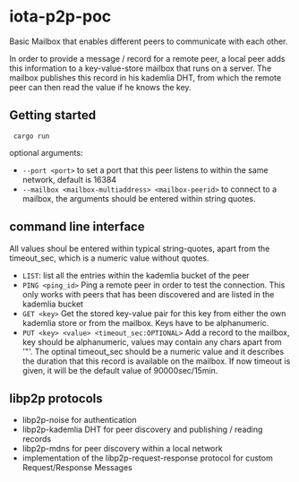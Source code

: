 # iota-p2p-poc
Basic Mailbox that enables different peers to communicate with each other.

In order to provide a message / record for a remote peer, a local peer adds this information to a key-value-store mailbox that runs on a server. The mailbox publishes this record in his kademlia DHT, from which the remote peer can then read the value if he knows the key.

## Getting started

` cargo run`

optional arguments: 
- `--port <port>` to set a port that this peer listens to within the same network, default is 16384
- `--mailbox <mailbox-multiaddress> <mailbox-peerid>` to connect to a mailbox, the arguments should be entered within string quotes.

## command line interface

All values shoul be entered within typical string-quotes, apart from the timeout_sec, which is a numeric value without quotes.
- `LIST`: list all the entries within the kademlia bucket of the peer
- `PING <ping_id>` Ping a remote peer in order to test the connection. This only works with peers that has been discovered and are listed in the kademlia bucket
- `GET <key>` Get the stored key-value pair for this key from either the own kademlia store or from the mailbox. Keys have to be alphanumeric.
- `PUT <key> <value> <timeout_sec:OPTIONAL>` Add a record to the mailbox, key should be alphanumeric, values may contain any chars apart from '"'. The optinal timeout_sec should be a numeric value and it describes the duration that this record is available on the mailbox. If now timeout is given, it will be the default value of 90000sec/15min.

## libp2p protocols

- libp2p-noise for authentication
- libp2p-kademlia DHT for peer discovery and publishing / reading records
- libp2p-mdns for peer discovery within a local network
- implementation of the libp2p-request-response protocol for custom Request/Response Messages


